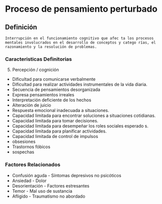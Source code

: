 # Proceso de pensamiento perturbado
## Definición
	Interrupción en el funcionamiento cognitivo que afec ta los procesos mentales involucrados en el desarrollo de conceptos y catego rías, el razonamiento y la resolución de problemas.

### Caracteristicas Definitorias
5. Percepción / cognición   
- Dificultad para comunicarse 
verbalmente   
- Dificultad para realizar actividades 
instrumentales de la vida diaria.   
- Secuencia de pensamientos 
desorganizada   
- Expresa pensamientos irreales   
- Interpretación deficiente de los 
hechos   
- Alteración de juicio   
- Respuesta emocional inadecuada 
a situaciones.    
- Capacidad limitada para encontrar 
soluciones a situaciones 
cotidianas.   
- Capacidad limitada para tomar 
decisiones.   
- Capacidad limitada para 
desempeñar los roles 
sociales esperado s.  
- Capacidad limitada para planificar 
actividades.   
- Capacidad limitada de control de 
impulsos   
- obsesiones   
- Trastornos fóbicos   
- sospechas

### Factores Relacionados
- Confusión aguda  - Síntomas depresivos no psicóticos  
- Ansiedad  - Dolor  
- Desorientación  - Factores estresantes  
- Temor  - Mal uso de sustancia  
- Afligido  - Traumatismo no abordado

